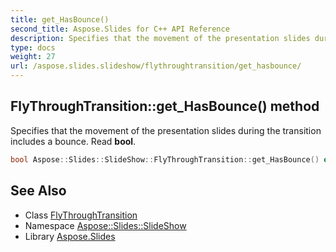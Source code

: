```yaml
---
title: get_HasBounce()
second_title: Aspose.Slides for C++ API Reference
description: Specifies that the movement of the presentation slides during the transition includes a bounce. Read bool.
type: docs
weight: 27
url: /aspose.slides.slideshow/flythroughtransition/get_hasbounce/
---
```

## FlyThroughTransition::get_HasBounce() method


Specifies that the movement of the presentation slides during the transition includes a bounce. Read **bool**.

```cpp
bool Aspose::Slides::SlideShow::FlyThroughTransition::get_HasBounce() override
```

## See Also

* Class [FlyThroughTransition](../)
* Namespace [Aspose::Slides::SlideShow](../../)
* Library [Aspose.Slides](../../../)